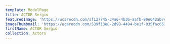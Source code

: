 ```yaml
---
template: ModelPage
title: ACTOR Sergio
featuredImage: 'https://ucarecdn.com/af127745-34a6-4b36-aafb-90e642ab7c86/'
imageThumbnail: 'https://ucarecdn.com/539f13e8-2d98-4494-be1f-835fac651bb1/'
firstName: ACTOR Sergio
collection: Actors
---
```


